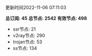 更新时间2022-11-06 07:11:03

**总订阅: 45**
**总节点: 2542**
**有效节点: 498**
- ssr节点: 21
- v2ray节点: 290
- trojan节点: 53
- ss节点: 134
